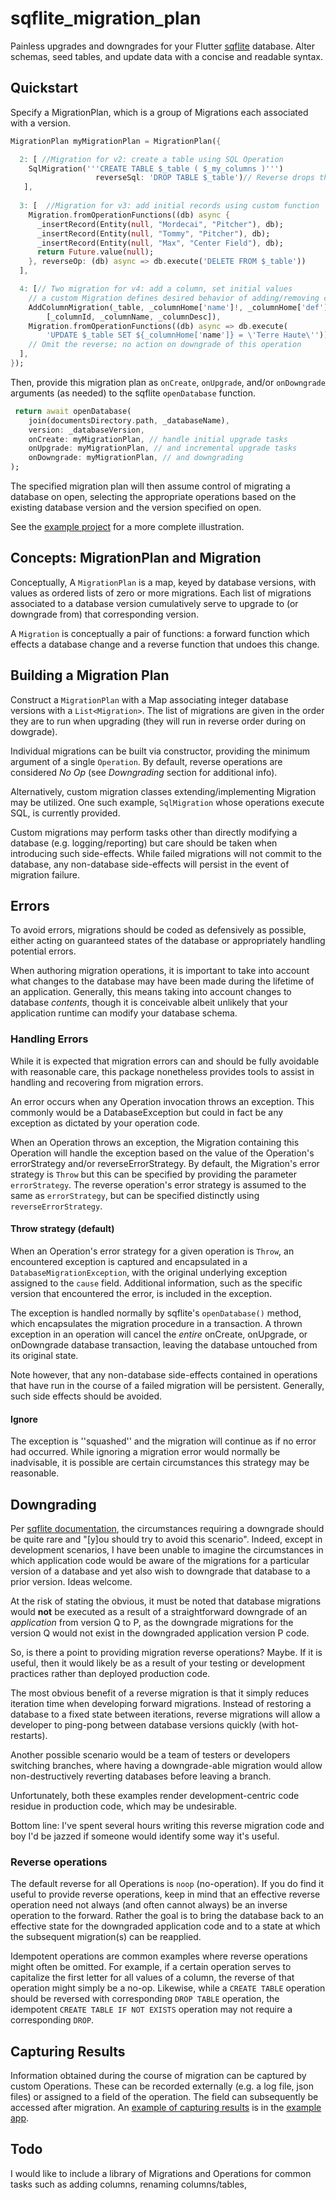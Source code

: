 # sqflite_migration_plan

Painless upgrades and downgrades for your Flutter [sqflite](https://pub.dev/packages/sqflite) database. Alter schemas, seed tables, and update data with a concise and readable syntax.  

## Quickstart

Specify a MigrationPlan, which is a group of Migrations each associated with a version.

```dart
MigrationPlan myMigrationPlan = MigrationPlan({

  2: [ //Migration for v2: create a table using SQL Operation
    SqlMigration('''CREATE TABLE $_table ( $_my_columns )''')
                   reverseSql: 'DROP TABLE $_table')// Reverse drops the table
   ],
 
  3: [  //Migration for v3: add initial records using custom function
    Migration.fromOperationFunctions((db) async {
      _insertRecord(Entity(null, "Mordecai", "Pitcher"), db);
      _insertRecord(Entity(null, "Tommy", "Pitcher"), db);
      _insertRecord(Entity(null, "Max", "Center Field"), db);
      return Future.value(null);
    }, reverseOp: (db) async => db.execute('DELETE FROM $_table'))
  ],

  4: [// Two migration for v4: add a column, set initial values
    // a custom Migration defines desired behavior of adding/removing col
    AddColumnMigration(_table, _columnHome['name']!, _columnHome['def']!,
        [_columnId, _columnName, _columnDesc]),
    Migration.fromOperationFunctions((db) async => db.execute(
        'UPDATE $_table SET ${_columnHome['name']} = \'Terre Haute\'')),
    // Omit the reverse; no action on downgrade of this operation
  ],
});
```

Then, provide this migration plan as `onCreate`, `onUpgrade`, and/or `onDowngrade` arguments (as needed) to the sqflite `openDatabase` function.

```dart
 return await openDatabase(
    join(documentsDirectory.path, _databaseName),
    version: _databaseVersion,
    onCreate: myMigrationPlan, // handle initial upgrade tasks
    onUpgrade: myMigrationPlan, // and incremental upgrade tasks
    onDowngrade: myMigrationPlan, // and downgrading
);
```

The specified migration plan will then assume control of migrating a database on open, selecting the appropriate operations based on the existing database version and the version specified on open.

See the [example project](./example/) for a more complete illustration.

## Concepts: MigrationPlan and Migration

Conceptually, A `MigrationPlan` is a map, keyed by database versions, with values as ordered lists of zero or more migrations.  Each list of migrations associated to a database version cumulatively serve to upgrade to (or downgrade from) that corresponding version.  

A `Migration` is conceptually a pair of functions: a forward function which effects a database change and a reverse function that undoes this change.  

## Building a Migration Plan

Construct a `MigrationPlan` with a Map associating integer database versions with a `List<Migration>`.  The list of migrations are given in the order they are to run when upgrading (they will run in reverse order during on dowgrade).


Individual migrations can be built via constructor, providing the minimum argument of a single `Operation`.  By default, reverse operations are considered *No Op* (see *Downgrading* section for additional info).

Alternatively, custom migration classes extending/implementing Migration may be utilized.  One such example, `SqlMigration` whose operations execute SQL, is currently provided.

Custom migrations may perform tasks other than directly modifying a database (e.g. logging/reporting) but care should be taken when introducing such side-effects.  While failed migrations will not commit to the database, any non-database side-effects will persist in the event of migration failure.

## Errors

To avoid errors, migrations should be coded as defensively as possible, either acting on guaranteed states of the database or appropriately handling potential errors.  

When authoring migration operations, it is important to take into account what changes to the database may have been made during the lifetime of an application.  Generally, this means taking into account changes to database *contents*, though it is conceivable albeit unlikely that your application runtime can modify your database schema.

### Handling Errors

While it is expected that migration errors can and should be fully avoidable with reasonable care, this package nonetheless provides tools to assist in handling and recovering from migration errors.

An error occurs when any Operation invocation throws an exception. This commonly would be a DatabaseException but could in fact be any exception as dictated by your operation code.

When an Operation throws an exception, the Migration containing this Operation will handle the exception based on the value of the Operation's errorStrategy and/or reverseErrorStrategy.  By default, the Migration's error strategy is `Throw` but this can be specified by providing the parameter `errorStrategy`.  The reverse operation's error strategy is assumed to the same as `errorStrategy`, but can be specified distinctly using `reverseErrorStrategy`.

#### Throw strategy (default)

When an Operation's error strategy for a given operation is `Throw`, an encountered exception is captured and encapsulated in a `DatabaseMigrationException`, with the original underlying exception assigned to the `cause` field.  Additional information, such as the specific version that encountered the error, is included in the exception.

The exception is handled normally by sqflite's `openDatabase()` method, which encapsulates the migration procedure in a transaction. A thrown exception in an operation will cancel the _entire_ onCreate, onUpgrade, or onDowngrade database transaction, leaving the database untouched from its original state.

Note however, that any non-database side-effects contained in operations that have run in the course of a failed migration will be persistent.  Generally, such side effects should be avoided.

#### Ignore

The exception is ''squashed'' and the migration will continue as if no error had occurred.  While ignoring a migration error would normally be inadvisable, it is possible are certain circumstances this strategy may be reasonable.

## Downgrading

Per [sqflite documentation](https://pub.dev/documentation/sqflite/latest/sqflite/openDatabase.html), the circumstances requiring a downgrade should be quite rare and "[y]ou should try to avoid this scenario". Indeed, except in development scenarios, I have been unable to imagine the circumstances in which application code would be aware of the migrations for a particular version of a database and yet also wish to downgrade that database to a prior version.  Ideas welcome. 

At the risk of stating the obvious, it must be noted that database migrations would **not**  be executed as a result of a straightforward downgrade of an *application* from version Q to P, as the downgrade migrations for the version Q would not exist in the downgraded application version P code. 

So, is there a point to providing migration reverse operations? Maybe. If it is useful, then it would likely be as a result of your testing or development practices rather than deployed production code.

The most obvious benefit of a reverse migration is that it simply reduces iteration time when developing forward migrations. Instead of restoring a database to a fixed state between iterations, reverse migrations will allow a developer to ping-pong between database versions quickly (with hot-restarts).  

Another possible scenario would be a team of testers or developers switching branches, where having a downgrade-able migration would allow non-destructively reverting databases before leaving a branch.

Unfortunately, both these examples render development-centric code residue in production code, which may be undesirable.   

Bottom line: I've spent several hours writing this reverse migration code and boy I'd be jazzed if someone would identify some way it's useful.  


### Reverse operations

The default reverse for all Operations is `noop` (no-operation). If you do find it useful to provide reverse operations, keep in mind that an effective reverse operation need not always (and often cannot always) be an inverse operation to the forward.  Rather the goal is to bring the database back to an effective state for the downgraded application code and to a state at which the subsequent migration(s) can be reapplied.

Idempotent operations are common examples where reverse operations might often be omitted.  For example, if a certain operation serves to capitalize the first letter for all values of a column, the reverse of that operation might simply be a no-op.  Likewise, while a `CREATE TABLE` operation should be reversed with corresponding `DROP TABLE` operation, the idempotent `CREATE TABLE IF NOT EXISTS` operation may not require a corresponding `DROP`.

## Capturing Results

Information obtained during the course of migration can be captured by custom Operations.  These can be recorded externally (e.g. a log file, json files) or assigned to a field of the operation.  The field can subsequently be accessed after migration.  An [example of capturing results](./example/lib/src/capture_result_migration.dart) is in the [example app](./example).

## Todo

I would like to include a library of Migrations and Operations for common tasks such as adding columns, renaming columns/tables, 
